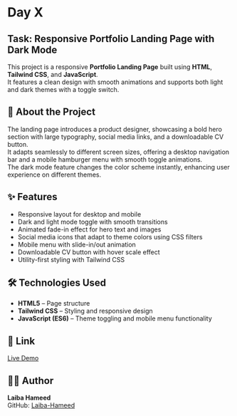 # Day X

## Task: Responsive Portfolio Landing Page with Dark Mode  

This project is a responsive **Portfolio Landing Page** built using **HTML**, **Tailwind CSS**, and **JavaScript**.  
It features a clean design with smooth animations and supports both light and dark themes with a toggle switch.  

## 📖 About the Project  

The landing page introduces a product designer, showcasing a bold hero section with large typography, social media links, and a downloadable CV button.  
It adapts seamlessly to different screen sizes, offering a desktop navigation bar and a mobile hamburger menu with smooth toggle animations.  
The dark mode feature changes the color scheme instantly, enhancing user experience on different themes.

## ✨ Features  

- Responsive layout for desktop and mobile  
- Dark and light mode toggle with smooth transitions  
- Animated fade-in effect for hero text and images  
- Social media icons that adapt to theme colors using CSS filters  
- Mobile menu with slide-in/out animation  
- Downloadable CV button with hover scale effect  
- Utility-first styling with Tailwind CSS  

## 🛠 Technologies Used  

- **HTML5** – Page structure  
- **Tailwind CSS** – Styling and responsive design  
- **JavaScript (ES6)** – Theme toggling and mobile menu functionality  

## 🔗 Link  

[Live Demo](https://laiba-hameed-week3-day2-dynav00m1-laiba-hameeds-projects.vercel.app/)

## 👩‍💻 Author  

**Laiba Hameed**  
GitHub: [Laiba-Hameed](https://github.com/Netixsol-Innovator-Internship/Laiba-Hameed/tree/main)
